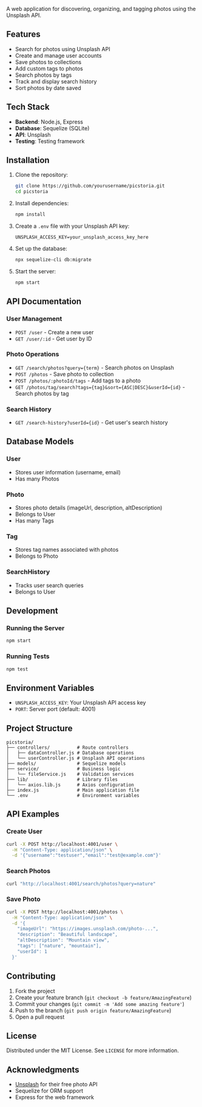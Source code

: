 A web application for discovering, organizing, and tagging photos using the Unsplash API.

## Features

- Search for photos using Unsplash API
- Create and manage user accounts
- Save photos to collections
- Add custom tags to photos
- Search photos by tags
- Track and display search history
- Sort photos by date saved

## Tech Stack

- **Backend**: Node.js, Express
- **Database**: Sequelize (SQLite)
- **API**: Unsplash
- **Testing**: Testing framework

## Installation

1. Clone the repository:
   ```bash
   git clone https://github.com/yourusername/picstoria.git
   cd picstoria
   ```

2. Install dependencies:
   ```bash
   npm install
   ```

3. Create a `.env` file with your Unsplash API key:
   ```
   UNSPLASH_ACCESS_KEY=your_unsplash_access_key_here
   ```

4. Set up the database:
   ```bash
   npx sequelize-cli db:migrate
   ```

5. Start the server:
   ```bash
   npm start
   ```

## API Documentation

### User Management
- `POST /user` - Create a new user
- `GET /user/:id` - Get user by ID

### Photo Operations
- `GET /search/photos?query={term}` - Search photos on Unsplash
- `POST /photos` - Save photo to collection
- `POST /photos/:photoId/tags` - Add tags to a photo
- `GET /photos/tag/search?tags={tag}&sort={ASC|DESC}&userId={id}` - Search photos by tag

### Search History
- `GET /search-history?userId={id}` - Get user's search history

## Database Models

### User
- Stores user information (username, email)
- Has many Photos

### Photo
- Stores photo details (imageUrl, description, altDescription)
- Belongs to User
- Has many Tags

### Tag
- Stores tag names associated with photos
- Belongs to Photo

### SearchHistory
- Tracks user search queries
- Belongs to User

## Development

### Running the Server
```bash
npm start
```

### Running Tests
```bash
npm test
```

## Environment Variables
- `UNSPLASH_ACCESS_KEY`: Your Unsplash API access key
- `PORT`: Server port (default: 4001)

## Project Structure
```
picstoria/
├── controllers/          # Route controllers
│   ├── dataController.js # Database operations
│   └── userController.js # Unsplash API operations
├── models/               # Sequelize models
├── service/              # Business logic
│   └── fileService.js    # Validation services
├── lib/                  # Library files
│   └── axios.lib.js      # Axios configuration
├── index.js              # Main application file
└── .env                  # Environment variables
```

## API Examples

### Create User
```bash
curl -X POST http://localhost:4001/user \
  -H "Content-Type: application/json" \
  -d '{"username":"testuser","email":"test@example.com"}'
```

### Search Photos
```bash
curl "http://localhost:4001/search/photos?query=nature"
```

### Save Photo
```bash
curl -X POST http://localhost:4001/photos \
  -H "Content-Type: application/json" \
  -d '{
    "imageUrl": "https://images.unsplash.com/photo-...",
    "description": "Beautiful landscape",
    "altDescription": "Mountain view",
    "tags": ["nature", "mountain"],
    "userId": 1
  }'
```

## Contributing

1. Fork the project
2. Create your feature branch (`git checkout -b feature/AmazingFeature`)
3. Commit your changes (`git commit -m 'Add some amazing feature'`)
4. Push to the branch (`git push origin feature/AmazingFeature`)
5. Open a pull request

## License

Distributed under the MIT License. See `LICENSE` for more information.

## Acknowledgments

- [Unsplash](https://unsplash.com/) for their free photo API
- Sequelize for ORM support
- Express for the web framework
